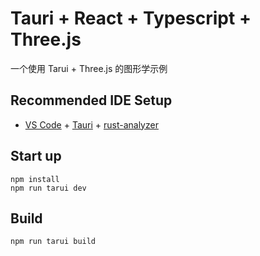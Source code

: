 # Tauri + React + Typescript + Three.js

一个使用 Tarui + Three.js 的图形学示例

## Recommended IDE Setup

- [VS Code](https://code.visualstudio.com/) + [Tauri](https://marketplace.visualstudio.com/items?itemName=tauri-apps.tauri-vscode) + [rust-analyzer](https://marketplace.visualstudio.com/items?itemName=rust-lang.rust-analyzer)

## Start up

```shell
npm install
npm run tarui dev
```

## Build

```shell
npm run tarui build
```
